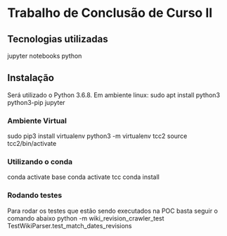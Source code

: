 # Trabalho de Conclusão de Curso II

## Tecnologias utilizadas
jupyter notebooks
python

## Instalação

Será utilizado o Python 3.6.8. Em ambiente linux:
sudo apt install python3 python3-pip jupyter

### Ambiente Virtual
sudo pip3 install virtualenv
python3 -m virtualenv tcc2
source tcc2/bin/activate

### Utilizando o conda
conda activate base
conda activate tcc
conda install <name>

### Rodando testes
Para rodar os testes que estão sendo executados na POC basta seguir o comando abaixo
python -m wiki_revision_crawler_test TestWikiParser.test_match_dates_revisions